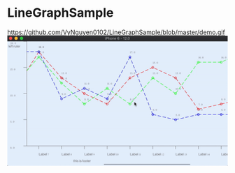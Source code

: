 # LineGraphSample
https://github.com/VyNguyen0102/LineGraphSample/blob/master/demo.gif
![demo](demo.gif)
